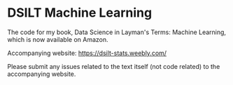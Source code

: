 # DSILT Machine Learning

The code for my book, Data Science in Layman's Terms: Machine Learning, which is now available on Amazon.

Accompanying website:  https://dsilt-stats.weebly.com/

Please submit any issues related to the text itself (not code related) to the accompanying website.